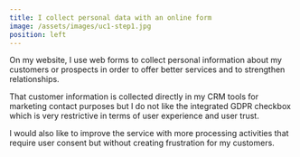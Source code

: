 ```yaml
---
title: I collect personal data with an online form
image: /assets/images/uc1-step1.jpg
position: left
---
```


On my website, I use web forms to collect personal information about my customers or prospects in order to offer better services and to strengthen relationships.

That customer information is collected directly in my CRM tools for marketing contact purposes but I do not like the integrated GDPR checkbox which is very restrictive in terms of user experience and  user trust.

I would also like to improve the service with more processing activities that require user consent but without creating frustration for my customers.
